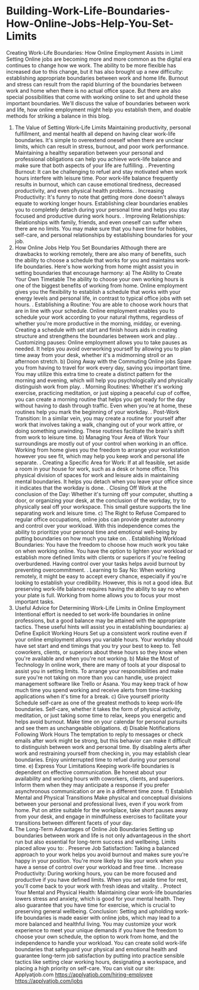 # Building-Work-Life-Boundaries-How-Online-Jobs-Help-You-Set-Limits
Creating Work-Life Boundaries: How Online Employment Assists in Limit Setting
Online jobs are becoming more and more common as the digital era continues to change how we work. The ability to be more flexible has increased due to this change, but it has also brought up a new difficulty: establishing appropriate boundaries between work and home life. Burnout and stress can result from the rapid blurring of the boundaries between work and home when there is no actual office space. But there are also special possibilities that come with working online to set and uphold these important boundaries. We'll discuss the value of boundaries between work and life, how online employment might help you establish them, and doable methods for striking a balance in this blog.
1. The Value of Setting Work-Life Limits
Maintaining productivity, personal fulfillment, and mental health all depend on having clear work-life boundaries. It's simple to overextend oneself when there are unclear limits, which can result in stress, burnout, and poor work performance. Maintaining a healthy separation between your personal and professional obligations can help you achieve work-life balance and make sure that both aspects of your life are fulfilling.
. Preventing Burnout: It can be challenging to refuel and stay motivated when work hours interfere with leisure time. Poor work-life balance frequently results in burnout, which can cause emotional tiredness, decreased productivity, and even physical health problems.
. Increasing Productivity: It's funny to note that getting more done doesn't always equate to working longer hours. Establishing clear boundaries enables you to completely detach during your personal time and helps you stay focused and productive during work hours.
. Improving Relationships: Relationships with family, friends, and even oneself can suffer when there are no limits. You may make sure that you have time for hobbies, self-care, and personal relationships by establishing boundaries for your job.
2. How Online Jobs Help You Set Boundaries
Although there are drawbacks to working remotely, there are also many of benefits, such the ability to choose a schedule that works for you and maintains work-life boundaries. Here's how working from home might assist you in setting boundaries that encourage harmony:
a) The Ability to Create Your Own Timetable
The ability to choose your own working hours is one of the biggest benefits of working from home. Online employment gives you the flexibility to establish a schedule that works with your energy levels and personal life, in contrast to typical office jobs with set hours.
. Establishing a Routine: You are able to choose work hours that are in line with your schedule. Online employment enables you to schedule your work according to your natural rhythms, regardless of whether you're more productive in the morning, midday, or evening. Creating a schedule with set start and finish hours aids in creating structure and strengthens the boundaries between work and play.
. Customizing pauses: Online employment allows you to take pauses as needed. It helps you avoid overworking yourself by allowing you to plan time away from your desk, whether it's a midmorning stroll or an afternoon stretch.
b) Doing Away with the Commuting Online jobs 
Spare you from having to travel for work every day, saving you important time. You may utilize this extra time to create a distinct pattern for the morning and evening, which will help you psychologically and physically distinguish work from play.
. Morning Routines: Whether it's working exercise, practicing meditation, or just sipping a peaceful cup of coffee, you can create a morning routine that helps you get ready for the day without having to dash through traffic. Even when you're at home, these routines help you mark the beginning of your workday.
. Post-Work Transition: In a similar vein, you may create a routine for yourself after work that involves taking a walk, changing out of your work attire, or doing something unwinding. These routines facilitate the brain's shift from work to leisure time.
b) Managing Your Area of Work
Your surroundings are mostly out of your control when working in an office. Working from home gives you the freedom to arrange your workstation however you see fit, which may help you keep work and personal life separate.
. Creating a Specific Area for Work: If at all feasible, set aside a room in your house for work, such as a desk or home office. This physical division of spaces for work and leisure aids in maintaining mental boundaries. It helps you detach when you leave your office since it indicates that the workday is done.
. Closing Off Work at the conclusion of the Day: Whether it's turning off your computer, shutting a door, or organizing your desk, at the conclusion of the workday, try to physically seal off your workspace. This small gesture supports the line separating work and leisure time.
c) The Right to Refuse
Compared to regular office occupations, online jobs can provide greater autonomy and control over your workload. With this independence comes the ability to prioritize your personal time and emotional well-being by putting boundaries on how much you take on.
. Establishing Workload Boundaries: You have the freedom to choose how much work you take on when working online. You have the option to lighten your workload or establish more defined limits with clients or superiors if you're feeling overburdened. Having control over your tasks helps avoid burnout by preventing overcommitment.
. Learning to Say No: When working remotely, it might be easy to accept every chance, especially if you're looking to establish your credibility. However, this is not a good idea. But preserving work-life balance requires having the ability to say no when your plate is full. Working from home allows you to focus your most important tasks.
3. Useful Advice for Determining Work-Life Limits in Online Employment
Intentional effort is needed to set work-life boundaries in online professions, but a good balance may be attained with the appropriate tactics. These useful hints will assist you in establishing boundaries:
a) Define Explicit Working Hours
Set up a consistent work routine even if your online employment allows you variable hours. Your workday should have set start and end timings that you try your best to keep to. Tell coworkers, clients, or superiors about these hours so they know when you're available and when you're not working.
b) Make the Most of Technology
In online work, there are many of tools at your disposal to assist you in setting limits. To arrange your responsibilities and make sure you're not taking on more than you can handle, use project management software like Trello or Asana. You may keep track of how much time you spend working and receive alerts from time-tracking applications when it's time for a break.
c) Give yourself priority
Schedule self-care as one of the greatest methods to keep work-life boundaries. Self-care, whether it takes the form of physical activity, meditation, or just taking some time to relax, keeps you energetic and helps avoid burnout. Make time on your calendar for personal pursuits and see them as unchangeable obligations.
d) Disable Notifications Following Work Hours
The temptation to reply to messages or check emails after work might be strong, but this behavior can make it difficult to distinguish between work and personal time. By disabling alerts after work and restraining yourself from checking in, you may establish clear boundaries. Enjoy uninterrupted time to refuel during your personal time.
e) Express Your Limitations
Keeping work-life boundaries is dependent on effective communication. Be honest about your availability and working hours with coworkers, clients, and superiors. Inform them when they may anticipate a response if you prefer asynchronous communication or are in a different time zone.
f) Establish Mental and Physical Transitions
Make physical and conceptual divisions between your personal and professional lives, even if you work from home. Put on attire suitable for the workplace, take short pauses away from your desk, and engage in mindfulness exercises to facilitate your transitions between different facets of your day.
4. The Long-Term Advantages of Online Job Boundaries
Setting up boundaries between work and life is not only advantageous in the short run but also essential for long-term success and wellbeing. Limits placed allow you to:
. Preserve Job Satisfaction: Taking a balanced approach to your work helps you avoid burnout and makes sure you're happy in your position. You're more likely to like your work when you have a sense of control over your workload and free time.
. Increase Productivity: During working hours, you can be more focused and productive if you have defined limits. When you set aside time for rest, you'll come back to your work with fresh ideas and vitality.
. Protect Your Mental and Physical Health: Maintaining clear work-life boundaries lowers stress and anxiety, which is good for your mental health. They also guarantee that you have time for exercise, which is crucial to preserving general wellbeing.
Conclusion:
Setting and upholding work-life boundaries is made easier with online jobs, which may lead to a more balanced and healthful living. You may customize your work experience to meet your unique demands if you have the freedom to choose your own schedule, the option to work from home, and the independence to handle your workload. You can create solid work-life boundaries that safeguard your physical and emotional health and guarantee long-term job satisfaction by putting into practice sensible tactics like setting clear working hours, designating a workspace, and placing a high priority on self-care.
You can visit our site: Applyatjob.com
https://applyatjob.com/hiring-employee
https://applyatjob.com/jobs
